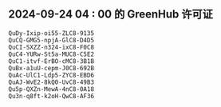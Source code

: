 ## 2024-09-24 04 : 00 的 GreenHub 许可证
```
QuDy-Ixip-oi55-ZLC8-9135
QuCQ-GMG5-npjA-GlC8-D4D5
QuCI-SXZZ-n324-ixC8-F0C8
QuC4-YURw-St5a-MUC8-C5E2
QuC1-itvf-ErBO-cMC8-3B1B
QuBx-a1uU-cepm-J0C8-692B
QuAc-UlC1-Ldp5-ZYC8-EBD6
QuAJ-WvE2-8kQ0-UvC8-49B3
Qu5p-QXZn-MewA-4nC8-0A18
Qu3n-q8ft-k2oH-QwC8-AF36
```
